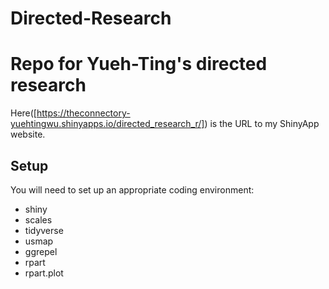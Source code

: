 # Directed-Research

# Repo for Yueh-Ting's directed research

Here([https://theconnectory-yuehtingwu.shinyapps.io/directed_research_r/]) is the URL to my ShinyApp website.
 

## Setup 
You will need to set up an appropriate coding environment:

* shiny
* scales
* tidyverse
* usmap
* ggrepel
* rpart
* rpart.plot
